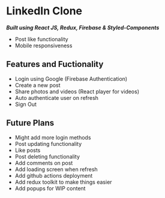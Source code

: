 # LinkedIn Clone

**_Built using React JS, Redux, Firebase & Styled-Components_**

- Post like functionality
- Mobile responsiveness

## Features and Fuctionality

- Login using Google (Firebase Authentication)
- Create a new post
- Share photos and videos (React player for videos)
- Auto authenticate user on refresh
- Sign Out

## Future Plans

- Might add more login methods
- Post updating functionality
- Like posts
- Post deleting functionality
- Add comments on post
- Add loading screen when refresh
- Add github actions deployment
- Add redux toolkit to make things easier
- Add popups for WIP content
